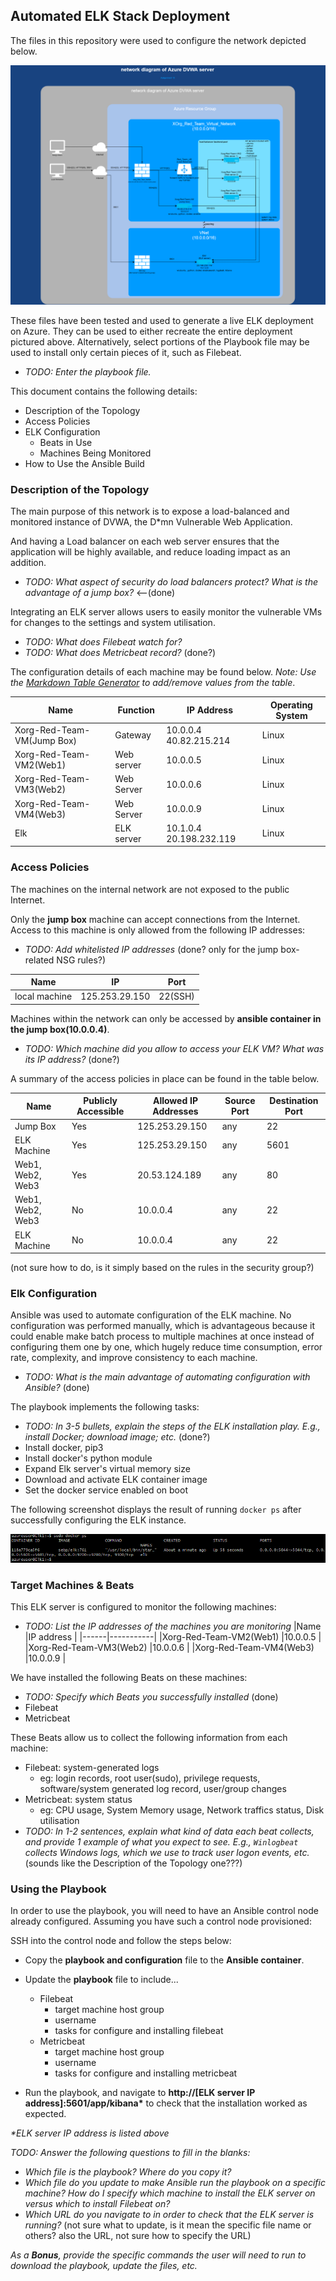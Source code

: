 ## Automated ELK Stack Deployment

The files in this repository were used to configure the network depicted below.

![TODO: Update the path with the name of your diagram](Images/network_diagram.png)

These files have been tested and used to generate a live ELK deployment on Azure. They can be used to either recreate the entire deployment pictured above. Alternatively, select portions of the Playbook file may be used to install only certain pieces of it, such as Filebeat.

  - _TODO: Enter the playbook file._

This document contains the following details:
- Description of the Topology
- Access Policies
- ELK Configuration
  - Beats in Use
  - Machines Being Monitored
- How to Use the Ansible Build


### Description of the Topology

The main purpose of this network is to expose a load-balanced and monitored instance of DVWA, the D*mn Vulnerable Web Application.

And having a Load balancer on each web server ensures that the application will be highly available, and reduce loading impact as an addition.
- _TODO: What aspect of security do load balancers protect? What is the advantage of a jump box?_ <--(done)

Integrating an ELK server allows users to easily monitor the vulnerable VMs for changes to the settings and system utilisation.

- _TODO: What does Filebeat watch for?_
- _TODO: What does Metricbeat record?_
(done?)

The configuration details of each machine may be found below.
_Note: Use the [Markdown Table Generator](http://www.tablesgenerator.com/markdown_tables) to add/remove values from the table_.

| Name     | Function   | IP Address              | Operating System |
|----------|------------|-------------------------|------------------|
| Xorg-Red-Team-VM(Jump Box) | Gateway    | 10.0.0.4 40.82.215.214  | Linux            |
| Xorg-Red-Team-VM2(Web1)     | Web server | 10.0.0.5                | Linux            |
| Xorg-Red-Team-VM3(Web2)     | Web Server | 10.0.0.6                | Linux            |
| Xorg-Red-Team-VM4(Web3)     | Web Server | 10.0.0.9                | Linux            |
| Elk      | ELK server | 10.1.0.4 20.198.232.119 | Linux            |

### Access Policies

The machines on the internal network are not exposed to the public Internet.

Only the __jump box__ machine can accept connections from the Internet. Access to this machine is only allowed from the following IP addresses:
- _TODO: Add whitelisted IP addresses_ (done? only for the jump box-related NSG rules?)

| Name          | IP             | Port    |
|---------------|----------------|---------|
| local machine | 125.253.29.150 | 22(SSH) |

Machines within the network can only be accessed by __ansible container in the jump box(10.0.0.4)__.

- _TODO: Which machine did you allow to access your ELK VM? What was its IP address?_ (done?)


A summary of the access policies in place can be found in the table below.

| Name        | Publicly Accessible | Allowed IP Addresses         | Source Port | Destination Port |
|-------------|---------------------|------------------------------|-------------|--------------------|
| Jump Box    | Yes                 | 125.253.29.150               |any|22|
| ELK Machine | Yes                 | 125.253.29.150               |any|5601|
| Web1, Web2, Web3 |  Yes           | 20.53.124.189                |any|80|
| Web1, Web2, Web3 | No             | 10.0.0.4                     |any|22|
| ELK Machine | No                  | 10.0.0.4                     |any|22|
(not sure how to do, is it simply based on the rules in the security group?)


### Elk Configuration

Ansible was used to automate configuration of the ELK machine. No configuration was performed manually, which is advantageous because it could enable make batch process to multiple machines at once instead of configuring them one by one, which hugely reduce time consumption, error rate, complexity, and improve consistency to each machine.
- _TODO: What is the main advantage of automating configuration with Ansible?_ (done)



The playbook implements the following tasks:
- _TODO: In 3-5 bullets, explain the steps of the ELK installation play. E.g., install Docker; download image; etc._ (done?)
- Install docker, pip3
- Install docker's python module
- Expand Elk server's virtual memory size
- Download and activate ELK container image
- Set the docker service enabled on boot

The following screenshot displays the result of running `docker ps` after successfully configuring the ELK instance.

![TODO: Update the path with the name of your screenshot of docker ps output](Images/docker_ps_output.png)

### Target Machines & Beats
This ELK server is configured to monitor the following machines:
- _TODO: List the IP addresses of the machines you are monitoring_
|Name  |IP address |
|------|-----------|
|Xorg-Red-Team-VM2(Web1)   |10.0.0.5   |
|Xorg-Red-Team-VM3(Web2)   |10.0.0.6   |
|Xorg-Red-Team-VM4(Web3)   |10.0.0.9   |


We have installed the following Beats on these machines:
- _TODO: Specify which Beats you successfully installed_ (done)
- Filebeat
- Metricbeat

These Beats allow us to collect the following information from each machine:
- Filebeat: system-generated logs
  - eg: login records, root user(sudo), privilege requests, software/system generated log record, user/group changes
- Metricbeat: system status
  - eg: CPU usage, System Memory usage, Network traffics status, Disk utilisation
- _TODO: In 1-2 sentences, explain what kind of data each beat collects, and provide 1 example of what you expect to see. E.g., `Winlogbeat` collects Windows logs, which we use to track user logon events, etc._
(sounds like the Description of the Topology one???)

### Using the Playbook
In order to use the playbook, you will need to have an Ansible control node already configured. Assuming you have such a control node provisioned:

SSH into the control node and follow the steps below:
- Copy the __playbook and configuration__ file to the __Ansible container__.
- Update the __playbook__ file to include...
  - Filebeat
    - target machine host group
    - username
    - tasks for configure and installing filebeat
  - Metricbeat
    - target machine host group
    - username
    - tasks for configure and installing metricbeat

- Run the playbook, and navigate to __http://[ELK server IP address]:5601/app/kibana*__ to check that the installation worked as expected.

_*ELK server IP address is listed above_

_TODO: Answer the following questions to fill in the blanks:_
- _Which file is the playbook? Where do you copy it?_
- _Which file do you update to make Ansible run the playbook on a specific machine? How do I specify which machine to install the ELK server on versus which to install Filebeat on?_
- _Which URL do you navigate to in order to check that the ELK server is running?_
(not sure what to update, is it mean the specific file name or others?
also the URL, not sure how to specify the URL)

_As a **Bonus**, provide the specific commands the user will need to run to download the playbook, update the files, etc._
